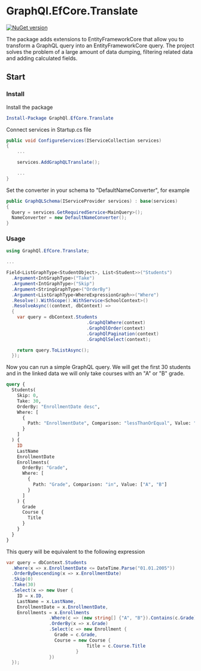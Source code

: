 # GraphQl.EfCore.Translate

[![NuGet version](https://badge.fury.io/nu/GraphQl.EfCore.Translate.svg)](https://www.nuget.org/packages/GraphQl.EfCore.Translate/)

The package adds extensions to EntityFrameworkCore that allow you to transform a GraphQL query into an EntityFrameworkCore query. The project solves the problem of a large amount of data dumping, filtering related data and adding calculated fields.

## Start

### Install

Install the package

```powershell
Install-Package GraphQl.EfCore.Translate
```

Connect services in Startup.cs file

```C#
public void ConfigureServices(IServiceCollection services)
{
    ...

    services.AddGraphQLTranslate();

    ...
}
```

Set the converter in your schema to "DefaultNameConverter", for example

```C#
public GraphQLSchema(IServiceProvider services) : base(services)
{
  Query = services.GetRequiredService<MainQuery>();
  NameConverter = new DefaultNameConverter();
}
```

### Usage

```C#
using GraphQl.EfCore.Translate;

...

Field<ListGraphType<StudentObject>, List<Student>>("Students")
  .Argument<IntGraphType>("Take")
  .Argument<IntGraphType>("Skip")
  .Argument<StringGraphType>("OrderBy")
  .Argument<ListGraphType<WhereExpressionGraph>>("Where")
  .Resolve().WithScope().WithService<SchoolContext>()
  .ResolveAsync((context, dbContext) =>
  {
    var query = dbContext.Students
                              .GraphQlWhere(context)
                              .GraphQlOrder(context)
                              .GraphQlPagination(context)
                              .GraphQlSelect(context);

    return query.ToListAsync();
  });
```

Now you can run a simple GraphQL query. We will get the first 30 students and in the linked data we will only take courses with an "A" or "B" grade.

```graphql
query {
  Students(
    Skip: 0,
    Take: 30,
    OrderBy: "EnrollmentDate desc",
    Where: [
      {
        Path: "EnrollmentDate", Comparison: "lessThanOrEqual", Value: "2005-01-01"
      }
    ]
  ) {
    ID
    LastName
    EnrollmentDate
    Enrollments(
      OrderBy: "Grade",
      Where: [
        {
          Path: "Grade", Comparison: "in", Value: ["A", "B"]
        }
      ]
    ) {
      Grade
      Course {
        Title
      }
    }
  }
}
```

This query will be equivalent to the following expression

```C#
var query = dbContext.Students
  .Where(x => x.EnrollmentDate <= DateTime.Parse("01.01.2005"))
  .OrderByDescending(x => x.EnrollmentDate)
  .Skip(0)
  .Take(30)
  .Select(x => new User {
    ID = x.ID,
    LastName = x.LastName,
    EnrollmentDate = x.EnrollmentDate,
    Enrollments = x.Enrollments
                .Where(c => (new string[] {"A", "B"}).Contains(c.Grade))
                .OrderBy(x => x.Grade)
                .Select(c => new Enrollment {
                  Grade = c.Grade,
                  Course = new Course {
					          Title = c.Course.Title
				          }
                })
  });
```
